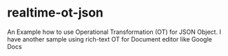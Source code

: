 # realtime-ot-json
An Example how to use Operational Transformation (OT) for JSON Object. 
I have another sample using rich-text OT for Document editor like Google Docs
